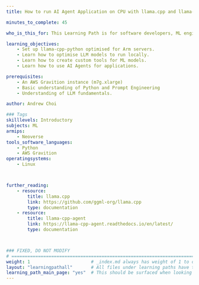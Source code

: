 ```yaml
---
title: How to run AI Agent Application on CPU with llama.cpp and llama-cpp-agent using KleidiAI

minutes_to_complete: 45

who_is_this_for: This Learning Path is for software developers, ML engineers, and those looking to run AI Agent Application locally.

learning_objectives:
    - Set up llama-cpp-python optimised for Arm servers.
    - Learn how to optimise LLM models to run locally.
    - Learn how to create custom tools for ML models.
    - Learn how to use AI Agents for applications.

prerequisites:
    - An AWS Gravition instance (m7g.xlarge)
    - Basic understanding of Python and Prompt Engineering
    - Understanding of LLM fundamentals.

author: Andrew Choi

### Tags
skilllevels: Introductory
subjects: ML
armips:
    - Neoverse
tools_software_languages:
    - Python
    - AWS Gravition
operatingsystems:
    - Linux



further_reading:
    - resource:
        title: llama.cpp
        link: https://github.com/ggml-org/llama.cpp
        type: documentation
    - resource:
        title: llama-cpp-agent
        link: https://llama-cpp-agent.readthedocs.io/en/latest/
        type: documentation



### FIXED, DO NOT MODIFY
# ================================================================================
weight: 1                       # _index.md always has weight of 1 to order correctly
layout: "learningpathall"       # All files under learning paths have this same wrapper
learning_path_main_page: "yes"  # This should be surfaced when looking for related content. Only set for _index.md of learning path content.
---
```

